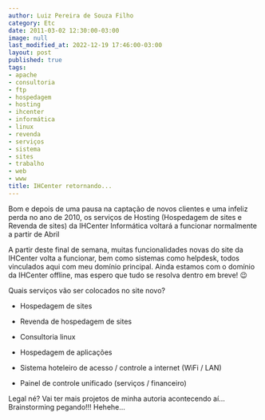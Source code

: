 ```yaml
---
author: Luiz Pereira de Souza Filho
category: Etc
date: 2011-03-02 12:30:00-03:00
image: null
last_modified_at: 2022-12-19 17:46:00-03:00
layout: post
published: true
tags:
- apache
- consultoria
- ftp
- hospedagem
- hosting
- ihcenter
- informática
- linux
- revenda
- serviços
- sistema
- sites
- trabalho
- web
- www
title: IHCenter retornando...
---
```


Bom e depois de uma pausa na captação de novos clientes e uma infeliz perda no ano de 2010, os serviços de Hosting (Hospedagem de sites e Revenda de sites) da IHCenter Informática voltará a funcionar normalmente a partir de Abril

A partir deste final de semana, muitas funcionalidades novas do site da IHCenter volta a funcionar, bem como sistemas como helpdesk, todos vinculados aqui com meu domínio principal. Ainda estamos com o domínio da IHCenter offline, mas espero que tudo se resolva dentro em breve! 😉

Quais serviços vão ser colocados no site novo?

* Hospedagem de sites

* Revenda de hospedagem de sites

* Consultoria linux

* Hospedagem de aplicações

* Sistema hoteleiro de acesso / controle a internet (WiFi / LAN)

* Painel de controle unificado (serviços / financeiro)

Legal né? Vai ter mais projetos de minha autoria acontecendo aí... Brainstorming pegando!!! Hehehe...
